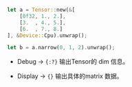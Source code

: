 ```rust
let a = Tensor::new(&[
    [0f32, 1., 2.],
    [3.  , 4., 5.],
    [6.  , 7., 8.]
], &Device::Cpu).unwrap();

let b = a.narrow(0, 1, 2).unwrap(); 
```

* Debug -> `{:?}`
输出Tensor的 dim 信息。

* Display -> `{}`
输出具体的matrix 数据。